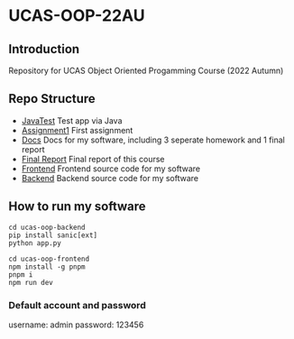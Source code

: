 # UCAS-OOP-22AU

## Introduction

Repository for UCAS Object Oriented Progamming Course (2022 Autumn)

## Repo Structure

- [JavaTest](./javaTest) Test app via Java
- [Assignment1](./Assignment1) First assignment
- [Docs](./docs) Docs for my software, including 3 seperate homework and 1 final report 
- [Final Report](./docs/期末报告.pdf) Final report of this course
- [Frontend](./ucas-oop-frontend) Frontend source code for my software
- [Backend](./ucas-oop-backend) Backend source code for my software

## How to run my software

```shell
cd ucas-oop-backend
pip install sanic[ext]
python app.py
```

```shell
cd ucas-oop-frontend
npm install -g pnpm
pnpm i
npm run dev
```

### Default account and password

username: admin
password: 123456
